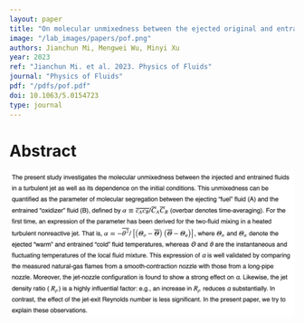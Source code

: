 ```yaml
---
layout: paper
title: "On molecular unmixedness between the ejected original and entrained ambient fluids in a turbulent jet"
image: "/lab_images/papers/pof.png"
authors: Jianchun Mi, Mengwei Wu, Minyi Xu 
year: 2023
ref: "Jianchun Mi. et al. 2023. Physics of Fluids"
journal: "Physics of Fluids"
pdf: "/pdfs/pof.pdf"
doi: 10.1063/5.0154723
type: journal
---
```


# Abstract

<img src="/lab_images/blogs/pof_abstract.png" style="margin: 0 auto;width: 800px;margin-bottom: 30px;">
